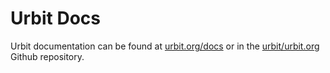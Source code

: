 # Urbit Docs

Urbit documentation can be found at [urbit.org/docs](https://urbit.org/docs) or in the [urbit/urbit.org](https://github.com/urbit/urbit.org/tree/master/content/docs) Github repository.
